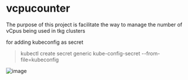# vcpucounter
The purpose of this project is facilitate the way to manage the number of vCpus being used in tkg clusters

for adding kubeconfig as secret 
>kubectl create secret generic kube-config-secret --from-file=kubeconfig

![image](https://github.com/albertovmware/vcpucounter/assets/86233856/6a91f7e2-20e6-4836-8454-598b25e90246)
